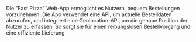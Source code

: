 ﻿Die "Fast Pizza" Web-App ermöglicht es Nutzern, bequem Bestellungen vorzunehmen. Die App verwendet eine API, um aktuelle Bestelldaten abzurufen, und integriert eine Geolocation-API, um die genaue Position der Nutzer zu erfassen. So sorgt sie für einen reibungslosen Bestellvorgang und eine effiziente Lieferung

